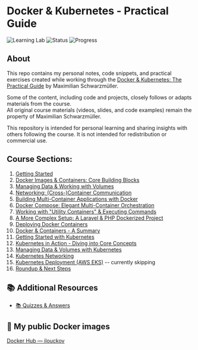 # Docker & Kubernetes - Practical Guide

![Learning Lab](https://img.shields.io/badge/learning-lab-8aadf4?style=flat-square&logo=docker)
![Status](https://img.shields.io/badge/status-in--progress-a6da95?style=flat-square)
![Progress](https://img.shields.io/badge/progress-199%20of%20270-eed49f?style=flat-square)
<!-- Update the number in the Progress badge URL as you complete more lectures -->

## About

This repo contains my personal notes, code snippets, and practical exercises created while working through the [Docker & Kubernetes: The Practical Guide](https://www.udemy.com/course/docker-kubernetes-the-practical-guide/) by Maximilian Schwarzmüller.

Some of the content, including code and projects, closely follows or adapts materials from the course.  
All original course materials (videos, slides, and code examples) remain the property of Maximilian Schwarzmüller.

This repository is intended for personal learning and sharing insights with others following the course. It is not intended for redistribution or commercial use.

## Course Sections:

1. [Getting Started](docs/01-getting-started.md)
2. [Docker Images & Containers: Core Building Blocks](docs/02-images-and-containers.md)
3. [Managing Data & Working with Volumes](docs/03-managing-data-volumes.md)
4. [Networking: (Cross-)Container Communication](docs/04-networking-containers.md)
5. [Building Multi-Container Applications with Docker](docs/05-multi-container-apps.md)
6. [Docker Compose: Elegant Multi-Container Orchestration](docs/06-docker-compose.md)
7. [Working with "Utility Containers" & Executing Commands](docs/07-utility-containers.md)
8. [A More Complex Setup: A Laravel & PHP Dockerized Project](docs/08-laravel-php-project.md)
9. [Deploying Docker Containers](docs/09-deploying-docker-containers.md)
10. [Docker & Containers - A Summary](docs/10-docker-containers-summary.md)
11. [Getting Started with Kubernetes](docs/11-getting-started-kubernetes.md)
12. [Kubernetes in Action - Diving into Core Concepts](docs/12-kubernetes-core-concepts.md)
13. [Managing Data & Volumes with Kubernetes](docs/13-kubernetes-managing-data-volumes.md)
14. [Kubernetes Networking](docs/14-kubernetes-networking.md)
15. [Kubernetes Deployment (AWS EKS)](docs/15-kubernetes-aws-eks.md) -- currently skipping 
16. [Roundup & Next Steps](docs/16-roundup-next-steps.md)

## 📚 Additional Resources
- [📚 Quizzes & Answers](docs/00-quizzes-and-answers.md)

## 🐳 My public Docker images
[Docker Hub — ilouckov](https://hub.docker.com/u/ilouckov)